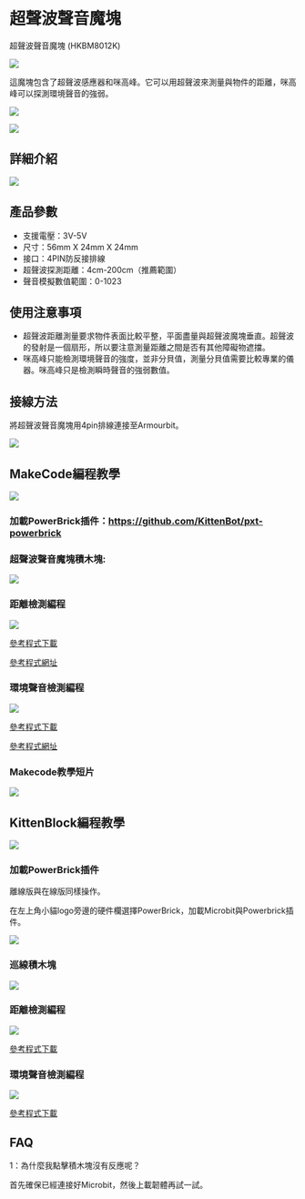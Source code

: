 # 超聲波聲音魔塊

超聲波聲音魔塊 (HKBM8012K)

![](./images/06_04.png)

這魔塊包含了超聲波感應器和咪高峰。它可以用超聲波來測量與物件的距離，咪高峰可以探測環境聲音的強弱。


![](./images/IMG_2577.GIF)

![](./images/IMG_2576.GIF)

## 詳細介紹

![](./images/06_01.png)

## 產品參數

- 支援電壓：3V-5V
- 尺寸：56mm X 24mm X 24mm
- 接口：4PIN防反接排線
- 超聲波探測距離：4cm-200cm（推薦範圍）
- 聲音模擬數值範圍：0-1023

## 使用注意事項

- 超聲波距離測量要求物件表面比較平整，平面盡量與超聲波魔塊垂直。超聲波的發射是一個扇形，所以要注意測量距離之間是否有其他障礙物遮擋。
- 咪高峰只能檢測環境聲音的強度，並非分貝值，測量分貝值需要比較專業的儀器。咪高峰只是檢測瞬時聲音的強弱數值。

## 接線方法

將超聲波聲音魔塊用4pin排線連接至Armourbit。

![](./kbimages/ultrasoundcon.jpg)

## MakeCode編程教學

![](./images/mcbanner.png)

### 加載PowerBrick插件：https://github.com/KittenBot/pxt-powerbrick

### 超聲波聲音魔塊積木塊:

![](./images/ultrasoundblocks.png)

### 距離檢測編程

![](./images/distance.png)

[參考程式下載](https://bit.ly/PowerbrickM4_01)

[參考程式網址](https://makecode.microbit.org/_VUTJ1xDtzVfR)

### 環境聲音檢測編程

![](./images/soundlevel.png)

[參考程式下載](https://bit.ly/PowerbrickM4_02Hex)

[參考程式網址](https://makecode.microbit.org/_RKL0iE4iP63i)

### Makecode教學短片

[![](./kbimages/ultrasoundtut.png)](https://www.youtube.com/watch?v=Jwj449zjnYE)

## KittenBlock編程教學

![](./images/kbbanner.png)

### 加載PowerBrick插件

離線版與在線版同樣操作。

在左上角小貓logo旁邊的硬件欄選擇PowerBrick，加載Microbit與Powerbrick插件。

![](./kbimages/addextension.png)

### 巡線積木塊

![](./kbimages/kbultrasoundblocks.png)

### 距離檢測編程

![](./kbimages/kbultrasounddist.png)

[參考程式下載](https://bit.ly/PowerbrickM4_01sb3)

### 環境聲音檢測編程

![](./kbimages/kbultrasoundlevel.png)

[參考程式下載](https://bit.ly/PowerbrickM4_02sb3)

## FAQ

1：為什麼我點擊積木塊沒有反應呢？

首先確保已經連接好Microbit，然後上載韌體再試一試。